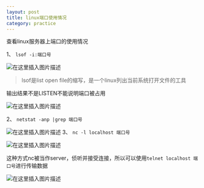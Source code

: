 ```yaml
---
layout: post
title: linux端口使用情况
category: practice
---
```


查看linux服务器上端口的使用情况

1、 ```lsof -i:端口号```

![在这里插入图片描述](http://www.laughitover.com/assets/images/2019/portUsed/01.png)
>lsof是list open file的缩写，是一个linux列出当前系统打开文件的工具

输出结果不是LISTEN不能说明端口被占用

![在这里插入图片描述](http://www.laughitover.com/assets/images/2019/portUsed/05.png)

2、  ```netstat -anp |grep 端口号```

![在这里插入图片描述](http://www.laughitover.com/assets/images/2019/portUsed/02.png)
3、 ```nc -l localhost 端口号```

![在这里插入图片描述](http://www.laughitover.com/assets/images/2019/portUsed/03.png)

这种方式nc被当作server，侦听并接受连接，所以可以使用```telnet localhost 端口号```进行传输数据

![在这里插入图片描述](http://www.laughitover.com/assets/images/2019/portUsed/04.png)
